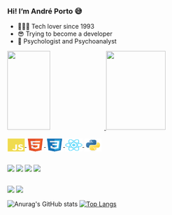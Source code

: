 ### Hi! I’m André Porto 😅

- 👨🏻‍💻 Tech lover since 1993
- 😎 Trying to become a developer
- 🧠 Psychologist and Psychoanalyst
<div>
  <a href="https://github.com/andremporto">
  <img width="44%" height="180em" src="https://github-readme-stats.vercel.app/api?username=andremporto&show_icons=true&theme=calm&include_all_commits=true&count_private=true"/>
  <img width="52%" height="180em" src="https://github-readme-stats.vercel.app/api/top-langs/?username=andremporto&layout=compact&langs_count=7&theme=calm"/>
</div>
<div style="display: inline_block"><br>
  <img align="center" height="30" width="40" src="https://raw.githubusercontent.com/devicons/devicon/master/icons/javascript/javascript-plain.svg">
  <img align="center" height="30" width="40" src="https://raw.githubusercontent.com/devicons/devicon/master/icons/html5/html5-original.svg">
  <img align="center" height="30" width="40" src="https://raw.githubusercontent.com/devicons/devicon/master/icons/css3/css3-original.svg">
  <img align="center" height="30" width="40" src="https://raw.githubusercontent.com/devicons/devicon/master/icons/react/react-original.svg">
  <img align="center" height="30" width="40" src="https://raw.githubusercontent.com/devicons/devicon/master/icons/python/python-original.svg">
</div>

##
<div>
    <a href="https://www.linkedin.com/in/andremporto/" target="_blank"><img src="https://img.shields.io/badge/LinkedIn-0077B5?style=for-the-badge&logo=linkedin&logoColor=white" target="_blank"></a>
    <a href="https://www.instagram.com/dedecoporto/" target="_blank"><img src="https://img.shields.io/badge/-Instagram-%23E4405F?style=for-the-badge&logo=instagram&logoColor=white" target="_blank"></a>
  <a href="https://www.youtube.com/@AndrePorto" target="_blank"><img src="https://img.shields.io/badge/YouTube-FF0000?style=for-the-badge&logo=youtube&logoColor=white" target="_blank"></a>
  <a href = "mailto:andreporto@me.com"><img src="https://img.shields.io/badge/Gmail-D14836?style=for-the-badge&logo=gmail&logoColor=white" target="_blank"></a> 
</div>

##
<div>
  <img src="https://aleen42.github.io/badges/src/photoshop.svg">
  <img src="https://aleen42.github.io/badges/src/illustrator.svg">
</div>

  ![Anurag's GitHub stats](https://github-readme-stats.vercel.app/api?username=andremporto&show_icons=true&theme=material-palenight)
  [![Top Langs](https://github-readme-stats.vercel.app/api/top-langs/?username=andremporto&layout=compact&theme=material-palenight)](https://github.com/andremporto/github-readme-stats)
  
